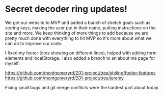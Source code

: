 # Secret decoder ring updates!

We got our website to MVP and added a bunch of stretch goals such as storing keys, making the user put in their name, putting instructions on the site and more. We keep thinking of more things to add because we are pretty much done with everything to hit MVP so it's more about what we can do to improve our code.

I fixed my footer (dots showing on different lines), helped with adding form elements and localStorage. I also added a branch to an about me page for myself.

https://github.com/montgomeryrd/201-project/tree/styling/footer-features
https://github.com/montgomeryrd/201-project/tree/jeremy

Fixing small bugs and git merge conflicts were the hardest part about today.
